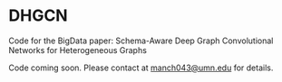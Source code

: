 # DHGCN
Code for the BigData paper: Schema-Aware Deep Graph Convolutional Networks for Heterogeneous Graphs

Code coming soon. Please contact at manch043@umn.edu for details.
